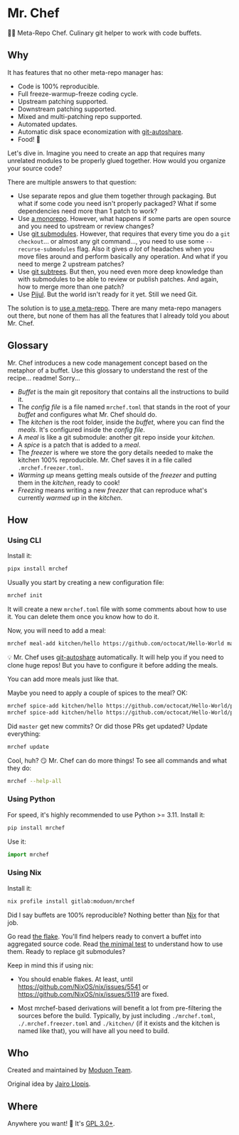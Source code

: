 # Mr. Chef

👨‍🍳 Meta-Repo Chef. Culinary git helper to work with code buffets.

## Why

It has features that no other meta-repo manager has:

-   Code is 100% reproducible.
-   Full freeze-warmup-freeze coding cycle.
-   Upstream patching supported.
-   Downstream patching supported.
-   Mixed and multi-patching repo supported.
-   Automated updates.
-   Automatic disk space economization with [git-autoshare][].
-   Food! 🥘

Let's dive in. Imagine you need to create an app that requires many unrelated modules to
be properly glued together. How would you organize your source code?

There are multiple answers to that question:

-   Use separate repos and glue them together through packaging. But what if some code
    you need isn't properly packaged? What if some dependencies need more than 1 patch
    to work?
-   Use [a monorepo](https://en.wikipedia.org/wiki/Monorepo). However, what happens if
    some parts are open source and you need to upstream or review changes?
-   Use [git submodules](https://git-scm.com/book/en/v2/Git-Tools-Submodules). However,
    that requires that every time you do a `git checkout`... or almost any git
    command..., you need to use some `--recurse-submodules` flag. Also it gives _a lot_
    of headaches when you move files around and perform basically any operation. And
    what if you need to merge 2 upstream patches?
-   Use [git subtrees](https://www.atlassian.com/git/tutorials/git-subtree). But then,
    you need even more deep knowledge than with submodules to be able to review or
    publish patches. And again, how to merge more than one patch?
-   Use [Pijul](https://pijul.org/posts/2022-01-07-monorepos/). But the world isn't
    ready for it yet. Still we need Git.

The solution is to [use a meta-repo](https://notes.burke.libbey.me/metarepo/). There are
many meta-repo managers out there, but none of them has all the features that I already
told you about Mr. Chef.

## Glossary

Mr. Chef introduces a new code management concept based on the metaphor of a buffet. Use
this glossary to understand the rest of the recipe... readme! Sorry...

-   _Buffet_ is the main git repository that contains all the instructions to build it.
-   The _config file_ is a file named `mrchef.toml` that stands in the root of your
    _buffet_ and configures what Mr. Chef should do.
-   The _kitchen_ is the root folder, inside the _buffet_, where you can find the
    _meals_. It's configured inside the _config file_.
-   A _meal_ is like a git submodule: another git repo inside your _kitchen_.
-   A _spice_ is a patch that is added to a _meal_.
-   The _freezer_ is where we store the gory details needed to make the kitchen 100%
    reproducible. Mr. Chef saves it in a file called `.mrchef.freezer.toml`.
-   _Warming up_ means getting meals outside of the _freezer_ and putting them in the
    _kitchen_, ready to cook!
-   _Freezing_ means writing a new _freezer_ that can reproduce what's currently _warmed
    up_ in the _kitchen_.

## How

### Using CLI

Install it:

```sh
pipx install mrchef
```

Usually you start by creating a new configuration file:

```sh
mrchef init
```

It will create a new `mrchef.toml` file with some comments about how to use it. You can
delete them once you know how to do it.

Now, you will need to add a meal:

```sh
mrchef meal-add kitchen/hello https://github.com/octocat/Hello-World master
```

💡 Mr. Chef uses [git-autoshare][] automatically. It will help you if you need to clone
huge repos! But you have to configure it before adding the meals.

You can add more meals just like that.

Maybe you need to apply a couple of spices to the meal? OK:

```sh
mrchef spice-add kitchen/hello https://github.com/octocat/Hello-World/pull/2256
mrchef spice-add kitchen/hello https://github.com/octocat/Hello-World/pull/34
```

Did `master` get new commits? Or did those PRs get updated? Update everything:

```sh
mrchef update
```

Cool, huh? 😏 Mr. Chef can do more things! To see all commands and what they do:

```sh
mrchef --help-all
```

### Using Python

For speed, it's highly recommended to use Python >= 3.11. Install it:

```sh
pip install mrchef
```

Use it:

```python
import mrchef
```

### Using Nix

Install it:

```sh
nix profile install gitlab:moduon/mrchef
```

Did I say buffets are 100% reproducible? Nothing better than [Nix](https://nixos.org/)
for that job.

Go read [the flake](./flake.nix). You'll find helpers ready to convert a buffet into
aggregated source code. Read [the minimal test](./tests/nix/testMinimal.nix) to
understand how to use them. Ready to replace git submodules?

Keep in mind this if using nix:

-   You should enable flakes. At least, until https://github.com/NixOS/nix/issues/5541
    or https://github.com/NixOS/nix/issues/5119 are fixed.

-   Most mrchef-based derivations will benefit a lot from pre-filtering the sources
    before the build. Typically, by just including `./mrchef.toml`,
    `./.mrchef.freezer.toml` and `./kitchen/` (if it exists and the kitchen is named
    like that), you will have all you need to build.

## Who

Created and maintained by [Moduon Team](https://www.moduon.team/).

Original idea by [Jairo Llopis](https://www.recallstack.icu/).

## Where

Anywhere you want! 🎁 It's [GPL 3.0+](./LICENSE).

[git-autoshare]: https://github.com/acsone/git-autoshare
